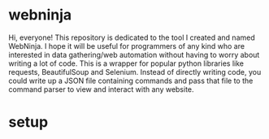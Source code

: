 # webninja
Hi, everyone! This repository is dedicated to the tool I created and named WebNinja. I hope it will be useful for programmers of any kind who are interested in 
data gathering/web automation without having to worry about writing a lot of code. This is a wrapper for popular python libraries like requests, BeautifulSoup and
Selenium. Instead of directly writing code, you could write up a JSON file containing commands and pass that file to the command parser to view and interact with
any website. 

# setup
